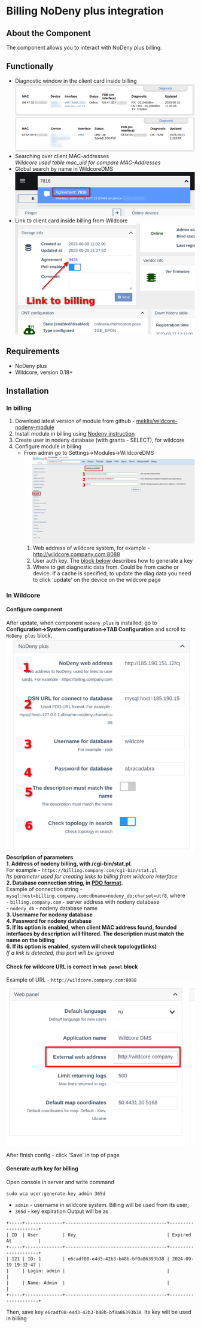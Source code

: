 # Billing NoDeny plus integration
## About the Component
The component allows you to interact with NoDeny plus billing.    


## Functionally
* Diagnostic window in the client card inside billing
  ![olts](./../assets/nodeny_plus_zte_diag.png)
  ![olts](./../assets/nodeny_plus_huawei_diag.png)
* Searching over client MAC-addresses    
  *Wildcore used table mac_uid for compare MAC-Addresses*
* Global search by name in WildcoreDMS   
  ![olts](./../assets/nodeny_plus_global_search.png)
* Link to client card inside billing from Wildcore
  ![olts](./../assets/nodeny_plus_link_to_billing.png) 

## Requirements
* NoDeny plus
* Wildcore, version 0.18+

## Installation

### In billing
1. Download latest version of module from github - [meklis/wildcore-nodeny-module](https://github.com/meklis/wildcore-nodeny-module/releases)
2. Install module in billing using [Nodeny instruction](https://wiki.nodeny.com.ua/index.php?title=%D0%A3%D1%81%D1%82%D0%B0%D0%BD%D0%BE%D0%B2%D0%BA%D0%B0_%D0%BC%D0%BE%D0%B4%D1%83%D0%BB%D0%B5%D0%B9)
3. Create user in nodeny database (with grants - SELECT), for wildcore
4. Configure module in billing
    *  From admin go to Settings->Modules->WildcoreDMS
       ![olts](./../assets/nodeny_plus_billing_config.png)
       1. Web address of wildcore system, for example - http://wildcore.company.com:8088    
       2. User auth key. The [block below](#generate-auth-key-for-billing-) describes how to generate a key
       3. Where to get diagnostic data from. Could be from cache or device. If a cache is specified, to update the diag data you need to click 'update' on the device on the wildcore page


### In Wildcore
#### Configure component  
After update, when component `nodeny_plus` is installed, go to     
**Configuration->System configuration->TAB Configuration** and scroll to `NoDeny plus` block.    
![](./../assets/nodeny_plus_wildcore_config.png)     
**Description of parameters**    
**1. Address of nodeny billing, with /cgi-bin/stat.pl**.     
   For example - `https://billing.company.com/cgi-bin/stat.pl`     
   _Its parameter used for creating links to billing from wildcore interface_  
**2. Database connection string, in [PDO format](https://www.php.net/manual/en/pdo.connections.php).**       
   Example of connection string - `mysql:host=billing.company.com;dbname=nodeny_db;charset=utf8`, where        
      - `billing.company.com` - server address with nodeny database     
      - `nodeny_db` - nodeny database name     
**3. Username for nodeny database**     
**4. Password for nodeny database**     
**5. If its option is enabled, when client MAC address found, founded interfaces by description will filtered. The description must match the name on the billing**    
**6. If its option is enabled, system will check topology(links)**     
     _If a link is detected, this port will be ignored_     

#### Check for wildcore URL is correct in `Web panel` block      
Example of URL - `http://wildcore.company.com:8088`  
![](./../assets/nodeny_plus_config_wildcore_address.png)   

After finish config - click 'Save' in top of page     
#### Generate auth key for billing    
Open console in server and write command
```
sudo wca user:generate-key admin 365d
```
* `admin` - username in wildcore system. Billing will be used from its user; 
* `365d` - key expiration
Output will be as 
```
+-----+--------------+--------------------------------------+---------------------+
| ID  | User         | Key                                  | Expired At          |
+-----+--------------+--------------------------------------+---------------------+
| 121 | ID: 1        | e6cadf08-e4d3-42b3-b48b-bf0a86393b38 | 2024-09-19 19:32:47 |
|     | Login: admin |                                      |                     |
|     | Name: Admin  |                                      |                     |
+-----+--------------+--------------------------------------+---------------------+
```
Then, save key `e6cadf08-e4d3-42b3-b48b-bf0a86393b38`. Its key will be used in billing

